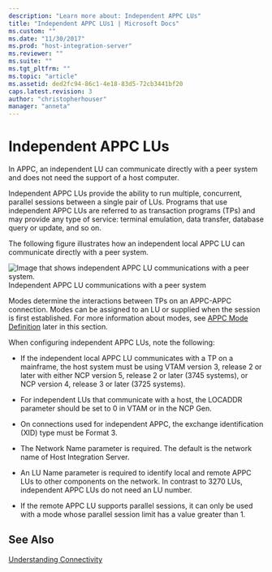 ```yaml
---
description: "Learn more about: Independent APPC LUs"
title: "Independent APPC LUs1 | Microsoft Docs"
ms.custom: ""
ms.date: "11/30/2017"
ms.prod: "host-integration-server"
ms.reviewer: ""
ms.suite: ""
ms.tgt_pltfrm: ""
ms.topic: "article"
ms.assetid: ded2fc94-86c1-4e18-83d5-72cb3441bf20
caps.latest.revision: 3
author: "christopherhouser"
manager: "anneta"
---
```

# Independent APPC LUs
In APPC, an independent LU can communicate directly with a peer system and does not need the support of a host computer<em>.</em>  
  
 Independent APPC LUs provide the ability to run multiple, concurrent, parallel sessions between a single pair of LUs. Programs that use independent APPC LUs are referred to as transaction programs (TPs) and may provide any type of service: terminal emulation, data transfer, database query or update, and so on.  
  
 The following figure illustrates how an independent local APPC LU can communicate directly with a peer system.  
  
 ![Image that shows independent APPC LU communications with a peer system.](../core/media/srvc06.gif "srvc06")  
Independent APPC LU communications with a peer system  
  
 Modes determine the interactions between TPs on an APPC-APPC connection. Modes can be assigned to an LU or supplied when the session is first established. For more information about modes, see [APPC Mode Definition](../core/appc-mode-definition2.md) later in this section.  
  
 When configuring independent APPC LUs, note the following:  
  
-   If the independent local APPC LU communicates with a TP on a mainframe, the host system must be using VTAM version 3, release 2 or later with either NCP version 5, release 2 or later (3745 systems), or NCP version 4, release 3 or later (3725 systems).  
  
-   For independent LUs that communicate with a host, the LOCADDR parameter should be set to 0 in VTAM or in the NCP Gen.  
  
-   On connections used for independent APPC, the exchange identification (XID) type must be Format 3.  
  
-   The Network Name parameter is required. The default is the network name of Host Integration Server.  
  
-   An LU Name parameter is required to identify local and remote APPC LUs to other components on the network. In contrast to 3270 LUs, independent APPC LUs do not need an LU number.  
  
-   If the remote APPC LU supports parallel sessions, it can only be used with a mode whose parallel session limit has a value greater than 1.  
  
## See Also  
 [Understanding Connectivity](../core/understanding-connectivity1.md)
